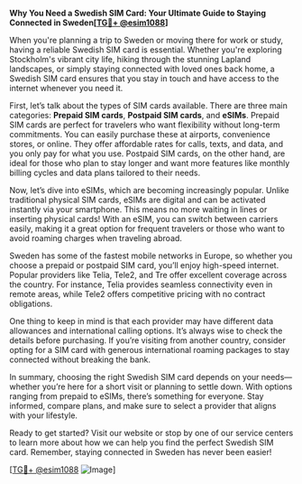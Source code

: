 **Why You Need a Swedish SIM Card: Your Ultimate Guide to Staying Connected in Sweden[[TG💪+ @esim1088](https://t.me/s/esim1088)]**

When you're planning a trip to Sweden or moving there for work or study, having a reliable Swedish SIM card is essential. Whether you're exploring Stockholm's vibrant city life, hiking through the stunning Lapland landscapes, or simply staying connected with loved ones back home, a Swedish SIM card ensures that you stay in touch and have access to the internet whenever you need it.

First, let’s talk about the types of SIM cards available. There are three main categories: **Prepaid SIM cards**, **Postpaid SIM cards**, and **eSIMs**. Prepaid SIM cards are perfect for travelers who want flexibility without long-term commitments. You can easily purchase these at airports, convenience stores, or online. They offer affordable rates for calls, texts, and data, and you only pay for what you use. Postpaid SIM cards, on the other hand, are ideal for those who plan to stay longer and want more features like monthly billing cycles and data plans tailored to their needs. 

Now, let’s dive into eSIMs, which are becoming increasingly popular. Unlike traditional physical SIM cards, eSIMs are digital and can be activated instantly via your smartphone. This means no more waiting in lines or inserting physical cards! With an eSIM, you can switch between carriers easily, making it a great option for frequent travelers or those who want to avoid roaming charges when traveling abroad. 

Sweden has some of the fastest mobile networks in Europe, so whether you choose a prepaid or postpaid SIM card, you’ll enjoy high-speed internet. Popular providers like Telia, Tele2, and Tre offer excellent coverage across the country. For instance, Telia provides seamless connectivity even in remote areas, while Tele2 offers competitive pricing with no contract obligations. 

One thing to keep in mind is that each provider may have different data allowances and international calling options. It’s always wise to check the details before purchasing. If you’re visiting from another country, consider opting for a SIM card with generous international roaming packages to stay connected without breaking the bank.

In summary, choosing the right Swedish SIM card depends on your needs—whether you’re here for a short visit or planning to settle down. With options ranging from prepaid to eSIMs, there’s something for everyone. Stay informed, compare plans, and make sure to select a provider that aligns with your lifestyle.

Ready to get started? Visit our website or stop by one of our service centers to learn more about how we can help you find the perfect Swedish SIM card. Remember, staying connected in Sweden has never been easier!

[[TG💪+ @esim1088](https://t.me/s/esim1088) ![Image](https://i.postimg.cc/Y0z9fWf4/image.png)]